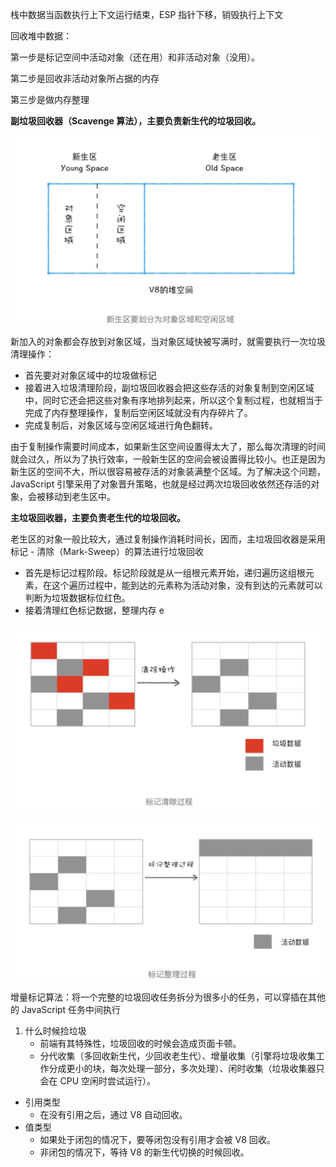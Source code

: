 栈中数据当函数执行上下文运行结束，ESP 指针下移，销毁执行上下文

回收堆中数据：

第一步是标记空间中活动对象（还在用）和非活动对象（没用）。

第二步是回收非活动对象所占据的内存

第三步是做内存整理

  

**副垃圾回收器（Scavenge 算法），主要负责新生代的垃圾回收。**

![](../assets/浏览器垃圾回收-20240715173707643.jpg)

新加入的对象都会存放到对象区域，当对象区域快被写满时，就需要执行一次垃圾清理操作：

- 首先要对对象区域中的垃圾做标记
- 接着进入垃圾清理阶段，副垃圾回收器会把这些存活的对象复制到空闲区域中，同时它还会把这些对象有序地排列起来，所以这个复制过程，也就相当于完成了内存整理操作，复制后空闲区域就没有内存碎片了。
- 完成复制后，对象区域与空闲区域进行角色翻转。

由于复制操作需要时间成本，如果新生区空间设置得太大了，那么每次清理的时间就会过久，所以为了执行效率，一般新生区的空间会被设置得比较小。也正是因为新生区的空间不大，所以很容易被存活的对象装满整个区域。为了解决这个问题，JavaScript 引擎采用了对象晋升策略，也就是经过两次垃圾回收依然还存活的对象，会被移动到老生区中。

**主垃圾回收器，主要负责老生代的垃圾回收。**

老生区的对象一般比较大，通过复制操作消耗时间长，因而，主垃圾回收器是采用标记 - 清除（Mark-Sweep）的算法进行垃圾回收

- 首先是标记过程阶段。标记阶段就是从一组根元素开始，递归遍历这组根元素，在这个遍历过程中，能到达的元素称为活动对象，没有到达的元素就可以判断为垃圾数据标位红色。
- 接着清理红色标记数据，整理内存 e

![](../assets/浏览器垃圾回收-20240715173735029.jpg)

![](../assets/浏览器垃圾回收-20240715173744669.jpg)

增量标记算法：将一个完整的垃圾回收任务拆分为很多小的任务，可以穿插在其他的 JavaScript 任务中间执行

1. 什么时候捡垃圾
    - 前端有其特殊性，垃圾回收的时候会造成页面卡顿。
    - 分代收集（多回收新生代，少回收老生代）、增量收集（引擎将垃圾收集工作分成更小的块，每次处理一部分，多次处理）、闲时收集（垃圾收集器只会在 CPU 空闲时尝试运行）。
- 引用类型
    - 在没有引用之后，通过 V8 自动回收。
- 值类型
    - 如果处于闭包的情况下，要等闭包没有引用才会被 V8 回收。
    - 非闭包的情况下，等待 V8 的新生代切换的时候回收。